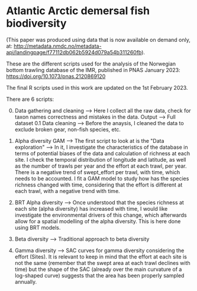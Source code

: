# Atlantic Arctic demersal fish biodiversity

(This paper was produced using data that is now available on demand only, at: http://metadata.nmdc.no/metadata-api/landingpage/f77112db062b5924d079a54b311260fb).

These are the different scripts used for the analysis of the Norwegian bottom trawling database of the IMR, published in PNAS January 2023: https://doi.org/10.1073/pnas.2120869120 

The final R scripts used in this work are updated on the 1st February 2023. 

There are 6 scripts:


0. Data gathering and cleaning --> Here I collect all the raw data, check for taxon names correctness and mistakes in the data. Output --> Full dataset
0.1 Data cleaning --> Before the anaysis, I cleaned the data to exclude broken gear, non-fish species, etc. 

1. Alpha diversity GAM -->  The first script to look at is the "Data exploration" --> In it, I investigate the characteristics of the database 
in terms of potential biases of the data and calculation of richness at each site. I check the temporal distribution of longitude and latitude, as well as the number of trawls per year and the effort at each trawl, per year. There is a negative trend of swept_effort per trawl, with time, which needs to be accounted. I fit a GAM model to study how has the species richness changed with time, considering that the effort is different at each trawl, with a negative trend with time. 

2. BRT Alpha diversity --> Once understood that the species richness at each site (alpha diversity) has increased with time, I would like investigate
the environmental drivers of this change, which afterwards allow for a spatial modelling of the alpha diversity. This is here done using BRT models.

3. Beta diversity --> Traditional approach to beta diversity

4. Gamma diversity --> SAC curves for gamma diversity considering the effort (Sites). It is relevant to keep in mind that the effort at each site is not the same
(remember that the swept area at each trawl declines with time) but the shape of the SAC (already over the main curvature of a log-shaped curve) suggests that the area has been properly sampled annually. 
